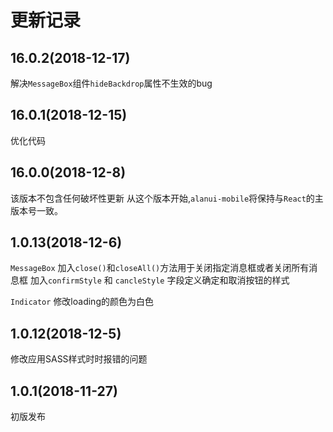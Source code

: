 # 更新记录
## 16.0.2(2018-12-17)
解决`MessageBox`组件`hideBackdrop`属性不生效的bug

## 16.0.1(2018-12-15)
优化代码

## 16.0.0(2018-12-8)
该版本不包含任何破坏性更新
从这个版本开始,`alanui-mobile`将保持与`React`的主版本号一致。

## 1.0.13(2018-12-6)
`MessageBox`
加入`close()`和`closeAll()`方法用于关闭指定消息框或者关闭所有消息框
加入`confirmStyle` 和 `cancleStyle` 字段定义确定和取消按钮的样式

`Indicator`
修改loading的颜色为白色
## 1.0.12(2018-12-5)
修改应用SASS样式时时报错的问题

## 1.0.1(2018-11-27)
初版发布
